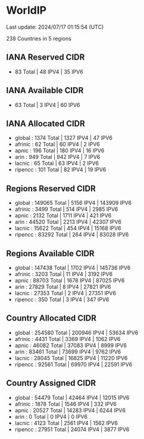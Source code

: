 # WorldIP

Last update: 2024/07/17 01:15:54 (UTC)

238 Countries in 5 regions

## IANA Reserved CIDR

- 83 Total | 48 IPV4 | 35 IPV6

## IANA Available CIDR

- 63 Total | 3 IPV4 | 60 IPV6

## IANA Allocated CIDR

- global : 1374 Total | 1327 IPV4 | 47 IPV6
- afrinic : 62 Total | 60 IPV4 | 2 IPV6
- apnic : 196 Total | 180 IPV4 | 16 IPV6
- arin : 949 Total | 942 IPV4 | 7 IPV6
- lacnic : 65 Total | 63 IPV4 | 2 IPV6
- ripencc : 101 Total | 82 IPV4 | 19 IPV6

## Regions Reserved CIDR

- global : 149065 Total | 5156 IPV4 | 143909 IPV6
- afrinic : 3499 Total | 514 IPV4 | 2985 IPV6
- apnic : 2132 Total | 1711 IPV4 | 421 IPV6
- arin : 44520 Total | 2213 IPV4 | 42307 IPV6
- lacnic : 15622 Total | 454 IPV4 | 15168 IPV6
- ripencc : 83292 Total | 264 IPV4 | 83028 IPV6

## Regions Available CIDR

- global : 147438 Total | 1702 IPV4 | 145736 IPV6
- afrinic : 3203 Total | 11 IPV4 | 3192 IPV6
- apnic : 88703 Total | 1678 IPV4 | 87025 IPV6
- arin : 27829 Total | 8 IPV4 | 27821 IPV6
- lacnic : 27353 Total | 2 IPV4 | 27351 IPV6
- ripencc : 350 Total | 3 IPV4 | 347 IPV6

## Country Allocated CIDR

- global : 254580 Total | 200946 IPV4 | 53634 IPV6
- afrinic : 4431 Total | 3369 IPV4 | 1062 IPV6
- apnic : 46082 Total | 37083 IPV4 | 8999 IPV6
- arin : 83461 Total | 73699 IPV4 | 9762 IPV6
- lacnic : 28045 Total | 16825 IPV4 | 11220 IPV6
- ripencc : 92561 Total | 69970 IPV4 | 22591 IPV6

## Country Assigned CIDR

- global : 54479 Total | 42464 IPV4 | 12015 IPV6
- afrinic : 1878 Total | 1546 IPV4 | 332 IPV6
- apnic : 20527 Total | 14283 IPV4 | 6244 IPV6
- arin : 0 Total | 0 IPV4 | 0 IPV6
- lacnic : 4123 Total | 2561 IPV4 | 1562 IPV6
- ripencc : 27951 Total | 24074 IPV4 | 3877 IPV6
